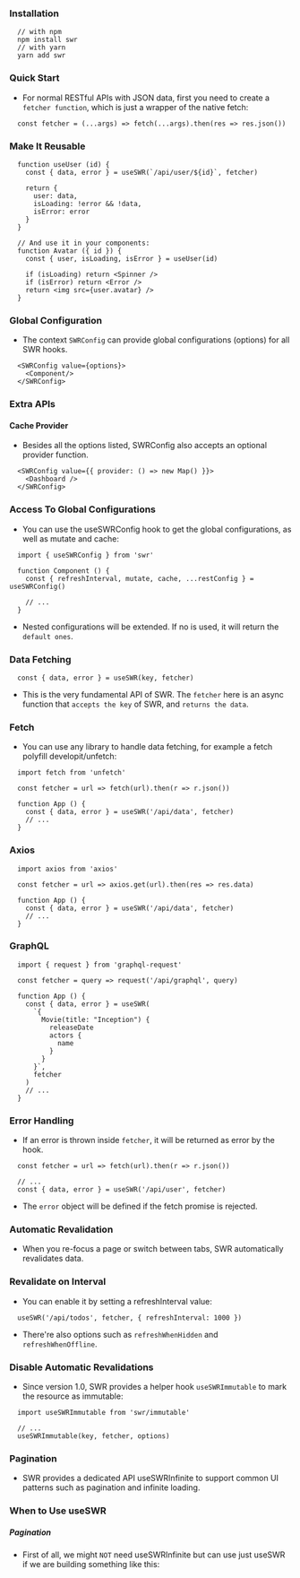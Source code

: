 ### Installation
```
  // with npm
  npm install swr
  // with yarn
  yarn add swr
```
### Quick Start
- For normal RESTful APIs with JSON data, first you need to create a `fetcher function`, which is just a wrapper of the native fetch:
```
  const fetcher = (...args) => fetch(...args).then(res => res.json())
```
### Make It Reusable
```
  function useUser (id) {
    const { data, error } = useSWR(`/api/user/${id}`, fetcher)

    return {
      user: data,
      isLoading: !error && !data,
      isError: error
    }
  }

  // And use it in your components:
  function Avatar ({ id }) {
    const { user, isLoading, isError } = useUser(id)

    if (isLoading) return <Spinner />
    if (isError) return <Error />
    return <img src={user.avatar} />
  }
```
### Global Configuration
- The context `SWRConfig` can provide global configurations (options) for all SWR hooks.
```
  <SWRConfig value={options}>
    <Component/>
  </SWRConfig>
```
### Extra APIs
#### Cache Provider
- Besides all the options listed, SWRConfig also accepts an optional provider function.
```
  <SWRConfig value={{ provider: () => new Map() }}>
    <Dashboard />
  </SWRConfig>
```
### Access To Global Configurations
- You can use the useSWRConfig hook to get the global configurations, as well as mutate and cache:
```
  import { useSWRConfig } from 'swr'

  function Component () {
    const { refreshInterval, mutate, cache, ...restConfig } = useSWRConfig()

    // ...
  }
```
- Nested configurations will be extended. If no <SWRConfig> is used, it will return the `default ones`.
### Data Fetching
```
  const { data, error } = useSWR(key, fetcher)
```
- This is the very fundamental API of SWR. The `fetcher` here is an async function that `accepts the key` of SWR, and `returns the data`.
### Fetch
- You can use any library to handle data fetching, for example a fetch polyfill developit/unfetch:
```
  import fetch from 'unfetch'

  const fetcher = url => fetch(url).then(r => r.json())

  function App () {
    const { data, error } = useSWR('/api/data', fetcher)
    // ...
  }
```
### Axios
```
  import axios from 'axios'

  const fetcher = url => axios.get(url).then(res => res.data)

  function App () {
    const { data, error } = useSWR('/api/data', fetcher)
    // ...
  }
```
### GraphQL
```
  import { request } from 'graphql-request'

  const fetcher = query => request('/api/graphql', query)

  function App () {
    const { data, error } = useSWR(
      `{
        Movie(title: "Inception") {
          releaseDate
          actors {
            name
          }
        }
      }`,
      fetcher
    )
    // ...
  }
```
### Error Handling
- If an error is thrown inside `fetcher`, it will be returned as error by the hook.
```
  const fetcher = url => fetch(url).then(r => r.json())

  // ...
  const { data, error } = useSWR('/api/user', fetcher)
```
- The `error` object will be defined if the fetch promise is rejected.
### Automatic Revalidation
- When you re-focus a page or switch between tabs, SWR automatically revalidates data.
### Revalidate on Interval
- You can enable it by setting a refreshInterval value:
```
  useSWR('/api/todos', fetcher, { refreshInterval: 1000 })
```
- There're also options such as `refreshWhenHidden` and `refreshWhenOffline`.
### Disable Automatic Revalidations
- Since version 1.0, SWR provides a helper hook `useSWRImmutable` to mark the resource as immutable:
```
  import useSWRImmutable from 'swr/immutable'

  // ...
  useSWRImmutable(key, fetcher, options)
```
### Pagination
- SWR provides a dedicated API useSWRInfinite to support common UI patterns such as pagination and infinite loading.
### When to Use useSWR
##### Pagination
- First of all, we might `NOT` need useSWRInfinite but can use just useSWR if we are building something like this: